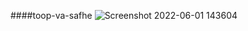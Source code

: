 ####toop-va-safhe
![Screenshot 2022-06-01 143604](https://user-images.githubusercontent.com/100312857/171380456-c7ffe402-39e8-4e03-9dc4-c7f8a3f4f550.jpg)
